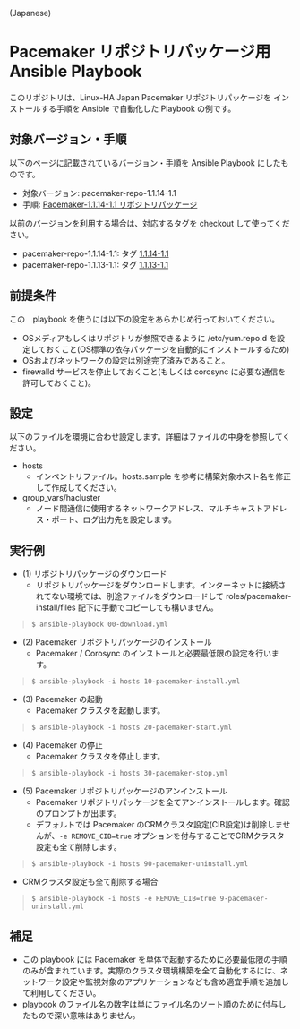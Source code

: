 (Japanese)

# Pacemaker リポジトリパッケージ用 Ansible Playbook

このリポジトリは、Linux-HA Japan Pacemaker リポジトリパッケージを
インストールする手順を Ansible で自動化した Playbook の例です。

## 対象バージョン・手順

以下のページに記載されているバージョン・手順を Ansible Playbook にしたものです。

* 対象バージョン: pacemaker-repo-1.1.14-1.1
* 手順: [Pacemaker-1.1.14-1.1 リポジトリパッケージ](http://linux-ha.osdn.jp/wp/archives/4490)

以前のバージョンを利用する場合は、対応するタグを checkout して使ってください。

* pacemaker-repo-1.1.14-1.1: タグ [1.1.14-1.1](https://github.com/kskmori/ansible-pacemaker/tree/1.1.14-1.1)
* pacemaker-repo-1.1.13-1.1: タグ [1.1.13-1.1](https://github.com/kskmori/ansible-pacemaker/tree/1.1.13-1.1)

## 前提条件

この　playbook を使うには以下の設定をあらかじめ行っておいてください。

* OSメディアもしくはリポジトリが参照できるように /etc/yum.repo.d を設定しておくこと(OS標準の依存パッケージを自動的にインストールするため)
* OSおよびネットワークの設定は別途完了済みであること。
* firewalld サービスを停止しておくこと(もしくは corosync に必要な通信を許可しておくこと)。

## 設定

以下のファイルを環境に合わせ設定します。詳細はファイルの中身を参照してください。

* hosts
  * インベントリファイル。hosts.sample を参考に構築対象ホスト名を修正して作成してください。
* group_vars/hacluster
  * ノード間通信に使用するネットワークアドレス、マルチキャストアドレス・ポート、ログ出力先を設定します。

## 実行例

* (1) リポジトリパッケージのダウンロード
  * リポジトリパッケージをダウンロードします。インターネットに接続されてない環境では、別途ファイルをダウンロードして roles/pacemaker-install/files 配下に手動でコピーしても構いません。

>     $ ansible-playbook 00-download.yml

* (2) Pacemaker リポジトリパッケージのインストール
  * Pacemaker / Corosync のインストールと必要最低限の設定を行います。

>     $ ansible-playbook -i hosts 10-pacemaker-install.yml 

* (3) Pacemaker の起動
  * Pacemaker クラスタを起動します。

>     $ ansible-playbook -i hosts 20-pacemaker-start.yml 

* (4) Pacemaker の停止
  * Pacemaker クラスタを停止します。

>     $ ansible-playbook -i hosts 30-pacemaker-stop.yml 

* (5) Pacemaker リポジトリパッケージのアンインストール
  * Pacemaker リポジトリパッケージを全てアンインストールします。確認のプロンプトが出ます。
  * デフォルトでは Pacemaker のCRMクラスタ設定(CIB設定)は削除しませんが、`-e REMOVE_CIB=true` オプションを付与することでCRMクラスタ設定も全て削除します。

>     $ ansible-playbook -i hosts 90-pacemaker-uninstall.yml 

  * CRMクラスタ設定も全て削除する場合

>     $ ansible-playbook -i hosts -e REMOVE_CIB=true 9-pacemaker-uninstall.yml


## 補足

* この playbook には Pacemaker を単体で起動するために必要最低限の手順のみが含まれています。実際のクラスタ環境構築を全て自動化するには、ネットワーク設定や監視対象のアプリケーションなども含め適宜手順を追加して利用してください。
* playbook のファイル名の数字は単にファイル名のソート順のために付与したもので深い意味はありません。
